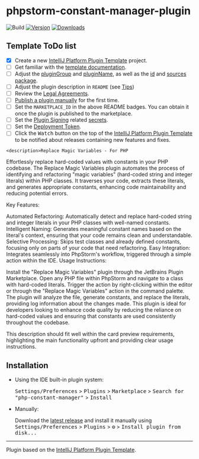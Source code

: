 # phpstorm-constant-manager-plugin

![Build](https://github.com/GameFixxer/phpstorm-constant-manager-plugin/workflows/Build/badge.svg)
[![Version](https://img.shields.io/jetbrains/plugin/v/MARKETPLACE_ID.svg)](https://plugins.jetbrains.com/plugin/MARKETPLACE_ID)
[![Downloads](https://img.shields.io/jetbrains/plugin/d/MARKETPLACE_ID.svg)](https://plugins.jetbrains.com/plugin/MARKETPLACE_ID)

## Template ToDo list
- [x] Create a new [IntelliJ Platform Plugin Template][template] project.
- [ ] Get familiar with the [template documentation][template].
- [ ] Adjust the [pluginGroup](./gradle.properties) and [pluginName](./gradle.properties), as well as the [id](./src/main/resources/META-INF/plugin.xml) and [sources package](./src/main/kotlin).
- [ ] Adjust the plugin description in `README` (see [Tips][docs:plugin-description])
- [ ] Review the [Legal Agreements](https://plugins.jetbrains.com/docs/marketplace/legal-agreements.html?from=IJPluginTemplate).
- [ ] [Publish a plugin manually](https://plugins.jetbrains.com/docs/intellij/publishing-plugin.html?from=IJPluginTemplate) for the first time.
- [ ] Set the `MARKETPLACE_ID` in the above README badges. You can obtain it once the plugin is published to the marketplace.
- [ ] Set the [Plugin Signing](https://plugins.jetbrains.com/docs/intellij/plugin-signing.html?from=IJPluginTemplate) related [secrets](https://github.com/JetBrains/intellij-platform-plugin-template#environment-variables).
- [ ] Set the [Deployment Token](https://plugins.jetbrains.com/docs/marketplace/plugin-upload.html?from=IJPluginTemplate).
- [ ] Click the <kbd>Watch</kbd> button on the top of the [IntelliJ Platform Plugin Template][template] to be notified about releases containing new features and fixes.

<!-- Plugin description -->
    <description>Replace Magic Variables - For PHP
Effortlessly replace hard-coded values with constants in your PHP codebase. The Replace Magic Variables plugin automates the process of identifying and refactoring "magic variables" (hard-coded string and integer literals) within PHP classes. It traverses your code, extracts these literals, and generates appropriate constants, enhancing code maintainability and reducing potential errors.

Key Features:

Automated Refactoring: Automatically detect and replace hard-coded string and integer literals in your PHP classes with well-named constants.
Intelligent Naming: Generates meaningful constant names based on the literal's context, ensuring that your code remains clean and understandable.
Selective Processing: Skips test classes and already defined constants, focusing only on parts of your code that need refactoring.
Easy Integration: Integrates seamlessly into PhpStorm's workflow, triggered through a simple action within the IDE.
Usage Instructions:

Install the "Replace Magic Variables" plugin through the JetBrains Plugin Marketplace.
Open any PHP file within PhpStorm and navigate to a class with hard-coded literals.
Trigger the action by right-clicking within the editor or through the "Replace Magic Variables" action in the command palette.
The plugin will analyze the file, generate constants, and replace the literals, providing log information about the changes made.
This plugin is ideal for developers looking to enhance code quality by reducing the reliance on hard-coded values and ensuring that constants are used consistently throughout the codebase.

This description should fit well within the card preview requirements, highlighting the main functionality upfront and providing clear usage instructions.</description>
<!-- Plugin description end -->

## Installation

- Using the IDE built-in plugin system:
  
  <kbd>Settings/Preferences</kbd> > <kbd>Plugins</kbd> > <kbd>Marketplace</kbd> > <kbd>Search for "php-constant-manager"</kbd> >
  <kbd>Install</kbd>
  
- Manually:

  Download the [latest release](https://github.com/GameFixxer/phpstorm-constant-manager-plugin/releases/latest) and install it manually using
  <kbd>Settings/Preferences</kbd> > <kbd>Plugins</kbd> > <kbd>⚙️</kbd> > <kbd>Install plugin from disk...</kbd>


---
Plugin based on the [IntelliJ Platform Plugin Template][template].

[template]: https://github.com/JetBrains/intellij-platform-plugin-template
[docs:plugin-description]: https://plugins.jetbrains.com/docs/intellij/plugin-user-experience.html#plugin-description-and-presentation
